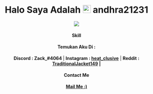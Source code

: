 <h1 align="center">Halo Saya Adalah <img src="https://media.giphy.com/media/hvRJCLFzcasrR4ia7z/giphy.gif" width="25px"> andhra21231</h1>

 
 <p align="center"><img src="https://github-readme-stats.vercel.app/api/top-langs/?username=andhra21231&layout=compact&theme=dark alt="andhra21231" /></p>

<h4 align="center">Skill</h4>


<h4 align="center">Temukan Aku Di : </h4>
 <p align="center">
  <strong>Discord : Zack_#4064 </strong> |
 <strong>Instagram : <a href="instagram.com/heat_clusive">heat_clusive</a></strong> |
 <strong>Reddit : <a href="https://www.reddit.com/user/TraditionalJacket149"> TraditionalJacket149</a> <strong> |
 </p>
 
 <h4 align="center">Contact Me</h4>
 <p align="center">
  <strong><a href="mailto:andhra.rifqi@gmail.com">Mail Me :)</a></strong>
 </p>
